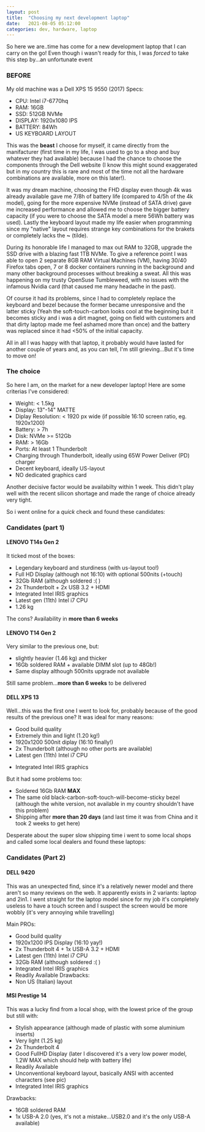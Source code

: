 ```yaml
---
layout: post
title:  "Choosing my next development laptop"
date:   2021-08-05 05:12:00
categories: dev, hardware, laptop
---
```


So here we are..time has come for a new development laptop that I can carry on the go! Even though i wasn't ready for 
this, I was *forced* to take this step by...an unfortunate event 

### BEFORE
My old machine was a Dell XPS 15 9550 (2017) 
Specs: 
* CPU: Intel i7-6770hq
* RAM: 16GB
* SSD: 512GB NVMe
* DISPLAY: 1920x1080 IPS
* BATTERY: 84Wh
* US KEYBOARD LAYOUT

This was the **beast** I choose for myself, it came directly from the manifacturer (first time in my life, I 
was used to go to a shop and buy whatever they had available) because I had the chance to choose the components through
the Dell website (I know this might sound exaggerated but in my country this is rare and most of the time not all the 
hardware combinations are available, more on this later!). 

It was my dream machine, choosing the FHD display even though 4k was already available gave me 7/8h of battery life 
(compared to 4/5h of the 4k model), going for the more expensive NVMe (instead of SATA drive) gave me increased 
performance and allowed me to choose the bigger battery capacity (if you were to choose the SATA model a mere 56Wh 
battery was used). Lastly the keyboard layout made my life easier when programming since my "native" layout requires 
strange key combinations for the brakets or completely lacks the **~** (tilde).

During its honorable life I managed to max out RAM to 32GB, upgrade the SSD drive with a blazing fast 1TB NVMe. To give
a reference point I was able to open 2 separate 8GB RAM Virtual Machines (VM), having 30/40 Firefox tabs open, 7 or 8
docker containers running in the background and many other background processes without breaking a sweat. All this was 
happening on my trusty OpenSuse Tumbleweed, with no issues with the infamous Nvidia card (that caused me many headache 
in the past).

Of course it had its problems, since I had to completely replace the keyboard and bezel because the former became 
unresponsive and the latter sticky (Yeah the soft-touch-carbon looks cool at the beginning but it becomes sticky and i was a dirt magnet, 
going on field with customers and that dirty laptop made me feel ashamed more than once) and the battery was replaced
since it had <50% of the initial capacity.

All in all I was happy with that laptop, it probably would have lasted for another couple of years and, as you can tell, 
I'm still grieving...But it's time to move on!

### The choice
So here I am, on the market for a new developer laptop! Here are some criterias I've considered:
* Weight: < 1.5kg
* Display: 13"-14" MATTE
* Diplay Resolution: < 1920 px wide (if possible 16:10 screen ratio, eg. 1920x1200)
* Battery: > 7h 
* Disk: NVMe >= 512Gb
* RAM: > 16Gb
* Ports: At least 1 Thunderbolt
* Charging through Thunderbolt, ideally using 65W Power Deliver (PD) charger
* Decent keyboard, ideally US-layout
* NO dedicated graphics card

Another decisive factor would be availabilty within 1 week. This didn't play well with the recent silicon shortage and
made the range of choice already very tight.

So i went online for a *quick* check and found these candidates:
### Candidates (part 1)
#### LENOVO T14s Gen 2
It ticked most of the boxes:
+ Legendary keyboard and sturdiness (with us-layout too!)
+ Full HD Display (although not 16:10)  with optional 500nits (+touch)
+ 32Gb RAM (although soldered :( )
+ 2x Thunderbolt + 2x USB 3.2 + HDMI
+ Integrated Intel IRIS graphics
+ Latest gen (11th) Intel i7 CPU
+ 1.26 kg

The cons? Availability in **more than 6 weeks** 

#### LENOVO T14 Gen 2
Very similar to the previous one, but:
+ slightly heavier (1.46 kg) and thicker
+ 16Gb soldered RAM + available DIMM slot (up to 48Gb!)
+ Same display although 500nits upgrade not available

Still same problem...**more than 6 weeks** to be delivered

#### DELL XPS 13
Well...this was the first one I went to look for, probably because of the good results of the previous one? 
It was ideal for many reasons:
* Good build quality
* Extremely thin and light (1.20 kg!)
* 1920x1200 500nit diplay (16:10 finally!)
* 2x Thunderbolt (although no other ports are available)
* Latest gen (11th) Intel i7 CPU
+ Integrated Intel IRIS graphics

But it had some problems too:
* Soldered 16Gb RAM **MAX**
* The same old black-carbon-soft-touch-will-become-sticky bezel (although the white version, not available in my country
 shouldn't have this problem)
* Shipping after **more than 20 days**  (and last time it was from China and it took 2 weeks to get here)

Desperate about the super slow shipping time i went to some local shops and called some local dealers and found
these laptops:
### Candidates (Part 2)
#### DELL 9420
This was an unexpected find, since it's a relatively newer model and there aren't so many reviews on the web.
It apparently exists in 2 variants: laptop and 2in1. I went straight for the laptop model since for my job it's completely 
useless to have a touch screen and I suspect the screen would be more wobbly (it's very annoying while travelling)

Main PROs:
* Good build quality
* 1920x1200 IPS Display (16:10 yay!)
* 2x Thunderbolt 4 + 1x USB-A 3.2 + HDMI
* Latest gen (11th) Intel i7 CPU
* 32Gb RAM (although soldered :( )
* Integrated Intel IRIS graphics
* Readily Available
Drawbacks:
* Non US (Italian) layout

#### MSI Prestige 14
This was a lucky find from a local shop, with the lowest price of the group but still with:
* Stylish appearance (although made of plastic with some aluminium inserts)
* Very light (1.25 kg)
* 2x Thunderbolt 4
* Good FullHD Display (later I discovered it's a very low power model, 1.2W MAX which should help with battery life)
* Readily Available 
* Unconventional keyboard layout, basically ANSI with accented characters (see pic)
* Integrated Intel IRIS graphics

Drawbacks:
* 16GB soldered RAM
* 1x USB-A 2.0 (yes, it's not a mistake...USB2.0 and it's the only USB-A available) 
